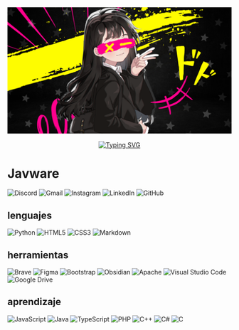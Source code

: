 <img src="portada.png" alt="Texto alternativo" width="950">
<p align="center">
  <a href="https://github.com/MikaboshiDev">
    <img src="https://readme-typing-svg.demolab.com?font=Fira+Code&pause=1000&color=fefc00ff&center=falso&vCenter=falso&repeat=cierto&width=435&lines=desarrollador+frontend+con+ganas+de;+saber+muchas+cosas;+estudio+ciberseguridad+redteam;++++BIENVENIDOS" alt="Typing SVG"/>
  </a>
</p>

# Javware

![Discord](https://img.shields.io/badge/Discord-%235865F2.svg?style=for-the-badge&logo=discord&logoColor=white&color=black&)
![Gmail](https://img.shields.io/badge/Gmail-D14836?style=for-the-badge&logo=gmail&logoColor=white&color=yellow)
![Instagram](https://img.shields.io/badge/Instagram-%23E4405F.svg?style=for-the-badge&logo=Instagram&logoColor=white&color=black)
![LinkedIn](https://img.shields.io/badge/linkedin-%230077B5.svg?style=for-the-badge&logo=linkedin&logoColor=white&color=yellow)
![GitHub](https://img.shields.io/badge/github-%23121011.svg?style=for-the-badge&logo=github&logoColor=white)


## lenguajes

![Python](https://img.shields.io/badge/python-3670A0?style=for-the-badge&logo=python&logoColor=ffdd54&color=black)
![HTML5](https://img.shields.io/badge/html5-%23E34F26.svg?style=for-the-badge&logo=html5&logoColor=white&color=yellow)
![CSS3](https://img.shields.io/badge/css3-%231572B6.svg?style=for-the-badge&logo=css3&logoColor=white&color=yellow)
![Markdown](https://img.shields.io/badge/markdown-%23000000.svg?style=for-the-badge&logo=markdown&logoColor=white)


## herramientas

![Brave](https://img.shields.io/badge/Brave-FB542B?style=for-the-badge&logo=Brave&logoColor=white&color=black)
![Figma](https://img.shields.io/badge/figma-%23F24E1E.svg?style=for-the-badge&logo=figma&logoColor=white&color=yellow)
![Bootstrap](https://img.shields.io/badge/bootstrap-%238511FA.svg?style=for-the-badge&logo=bootstrap&logoColor=white&color=black)
![Obsidian](https://img.shields.io/badge/Obsidian-%23483699.svg?style=for-the-badge&logo=obsidian&logoColor=white&color=yellow)
![Apache](https://img.shields.io/badge/apache-%23D42029.svg?style=for-the-badge&logo=apache&logoColor=white&color=black)
![Visual Studio Code](https://img.shields.io/badge/Visual%20Studio%20Code-0078d7.svg?style=for-the-badge&logo=visual-studio-code&logoColor=white&color=yellow)
![Google Drive](https://img.shields.io/badge/Google%20Drive-4285F4?style=for-the-badge&logo=googledrive&logoColor=white&color=black)



## aprendizaje
![JavaScript](https://img.shields.io/badge/javascript-%23323330.svg?style=for-the-badge&logo=javascript&logoColor=%23F7DF1E&color=black)
![Java](https://img.shields.io/badge/java-%23ED8B00.svg?style=for-the-badge&logo=openjdk&logoColor=white&color=yellow)
![TypeScript](https://img.shields.io/badge/typescript-%23007ACC.svg?style=for-the-badge&logo=typescript&logoColor=white&color=black)
![PHP](https://img.shields.io/badge/php-%23777BB4.svg?style=for-the-badge&logo=php&logoColor=white&color=yellow)
![C++](https://img.shields.io/badge/c++-%2300599C.svg?style=for-the-badge&logo=c%2B%2B&logoColor=white&color=black)
![C#](https://img.shields.io/badge/c%23-%23239120.svg?style=for-the-badge&logo=c-sharp&logoColor=white&color=yellow)
![C](https://img.shields.io/badge/c-%2300599C.svg?style=for-the-badge&logo=c&logoColor=white&color=black)
